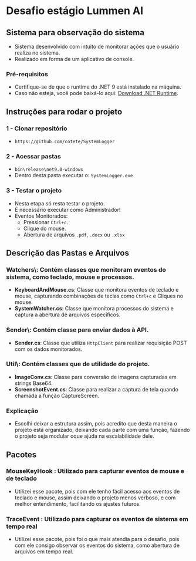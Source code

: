 # Desafio estágio Lummen AI

## Sistema para observação do sistema
- Sistema desenvolvido com intuito de monitorar ações que o usuário realiza no sistema.
- Realizado em forma de um aplicativo de console.

### Pré-requisitos
   - Certifique-se de que o runtime do .NET 9 está instalado na máquina.
   - Caso não esteja, você pode baixá-lo aqui: [Download .NET Runtime](https://dotnet.microsoft.com/download/dotnet/9.0).
   
## Instruções para rodar o projeto
### 1 - Clonar repositório
- `https://github.com/cotete/SystemLogger`
### 2 - Acessar pastas
- `bin\release\net9.0-windows`
- Dentro desta pasta executar o: `SystemLogger.exe`
### 3 - Testar o projeto
- Nesta etapa só resta testar o projeto.
- É necessário executar como Administrador!
- Eventos Monitorados:
	- Pressionar `Ctrl+c`.
	- Clique do mouse.
	- Abertura de arquivos `.pdf`, `.docx` ou `.xlsx`


## Descrição das Pastas e Arquivos

### **Watchers\\**: Contém classes que monitoram eventos do sistema, como teclado, mouse e processos.
  - **KeyboardAndMouse.cs**: Classe que monitora eventos de teclado e mouse, capturando combinações de teclas como `Ctrl+c` e Cliques no mouse.
  - **SystemWatcher.cs**: Classe que monitora processos do sistema e captura a abertura de arquivos específicos.

### **Sender\\**: Contém classe para enviar dados à API.
  - **Sender.cs**: Classe que utiliza `HttpClient` para realizar requisição POST com os dados monitorados.

### **Util\\**: Contém classes que de utilidade do projeto.
  - **ImageConv.cs**: Classe para conversão de imagens capturadas em strings Base64.
  - **ScreenshotEvent.cs**: Classe para realizar a captura de tela quando chamada a função CaptureScreen.


  ### Explicação
  - Escolhi deixar a estrutura assim, pois acredito que desta maneira o projeto está organizado, deixando cada parte com uma função,
	fazendo o projeto seja modular oque ajuda na escalabilidade dele.

## Pacotes
### MouseKeyHook : Utilizado para capturar eventos de mouse e de teclado
- Utilizei esse pacote, pois com ele tenho fácil acesso aos eventos de teclado e mouse, assim deixando o projeto menos verboso, e com melhor entendimento, facilitando os ajustes futuros.

### TraceEvent : Utilizado para capturar os eventos de sistema em tempo real
- Utilizei esse pacote, pois foi o que mais atendia para o desafio, pois com ele consigo observar os eventos do sistema, como abertura de arquivos em tempo real. 



